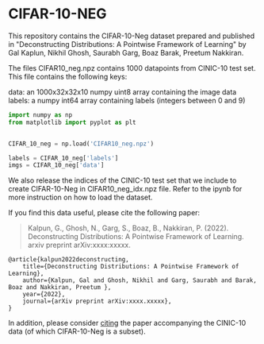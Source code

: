 # CIFAR-10-NEG

This repository contains the CIFAR-10-Neg dataset prepared and published in "Deconstructing Distributions: A Pointwise Framework of Learning" by Gal Kaplun, Nikhil Ghosh, Saurabh Garg, Boaz Barak, Preetum Nakkiran.

The files CIFAR10_neg.npz contains 1000 datapoints from CINIC-10 test set. This file contains the following keys:

data: an 1000x32x32x10 numpy uint8 array containing the image data   
labels: a numpy int64 array containing labels (integers between 0 and 9)  

``` python
import numpy as np
from matplotlib import pyplot as plt


CIFAR_10_neg = np.load('CIFAR10_neg.npz')

labels = CIFAR_10_neg['labels']
imgs = CIFAR_10_neg['data']

```

We also release the indices of the CINIC-10 test set that we include to create CIFAR-10-Neg in CIFAR10_neg_idx.npz file. Refer to the ipynb for more instruction on how to load the dataset. 

If you find this data useful, please cite the following paper: 

> Kalpun, G., Ghosh, N., Garg, S., Boaz, B., Nakkiran, P. (2022). Deconstructing Distributions: A Pointwise Framework of Learning. arxiv preprint arXiv:xxxx:xxxxx. 
```
@article{kalpun2022deconstructing,
    title={Deconstructing Distributions: A Pointwise Framework of Learning},
    author={Kalpun, Gal and Ghosh, Nikhil and Garg, Saurabh and Barak, Boaz and Nakkiran, Preetum },
    year={2022},
    journal={arXiv preprint arXiv:xxxx.xxxxx},
}
```

In addition, please consider [citing]() the paper accompanying the CINIC-10 data (of which CIFAR-10-Neg is a subset). 
